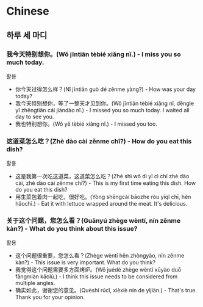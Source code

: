 # Chinese

## 하루 세 마디

### 我今天特别想你。(Wǒ jīntiān tèbié xiǎng nǐ.) - I miss you so much today.

활용
- 你今天过得怎么样？(Nǐ jīntiān guò dé zěnme yàng?) - How was your day today?
- 我今天特别想你，等了一整天才见到你。(Wǒ jīntiān tèbié xiǎng nǐ, děngle yī zhěngtiān cái jiàndào nǐ.) - I missed you so much today. I waited all day to see you.
- 我也特别想你。(Wǒ yě tèbié xiǎng nǐ.) - I missed you too.

### 这道菜怎么吃？(Zhè dào cài zěnme chī?) - How do you eat this dish?

활용
- 这是我第一次吃这道菜，这道菜怎么吃？(Zhè shì wǒ dì yī cì chī zhè dào cài, zhè dào cài zěnme chī?) - This is my first time eating this dish. How do you eat this dish?
- 用生菜包着肉一起吃，很好吃。(Yòng shēngcài bāozhe ròu yīqǐ chī, hěn hǎochī.) - Eat it with lettuce wrapped around the meat. It's delicious.

### 关于这个问题，您怎么看？(Guānyú zhège wèntí, nín zěnme kàn?) - What do you think about this issue?

활용
- 这个问题很重要，您怎么看？(Zhège wèntí hěn zhòngyào, nín zěnme kàn?) - This issue is very important. What do you think?
- 我觉得这个问题需要多方面烤炉。(Wǒ juédé zhège wèntí xūyào duō fāngmiàn kǎolú.) - I think this issue needs to be considered from multiple angles.
- 确实如此，谢谢您的意见。(Quèshí rúcǐ, xièxiè nín de yìjiàn.) - That's true. Thank you for your opinion.
